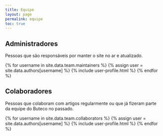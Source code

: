 ```yaml
---
title: Equipe
layout: page
permalink: equipe
toc: true
---
```


## Administradores

Pessoas que são responsáveis por manter o site no ar e atualizado.

{% for username in site.data.team.maintainers %}
  {% assign user = site.data.authors[username] %}
  {% include user-profile.html %}
{% endfor %}

## Colaboradores

Pessoas que colaboram com artigos regularmente ou que já fizeram parte da equipe do Buteco no passado.

{% for username in site.data.team.collaborators %}
  {% assign user = site.data.authors[username] %}
  {% include user-profile.html %}
{% endfor %}
